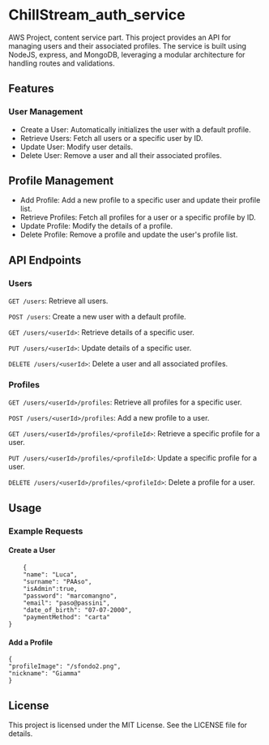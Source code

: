 # ChillStream_auth_service
AWS Project, content service part.
This project provides an API for managing users and their associated profiles.
The service is built using NodeJS, express, and MongoDB, leveraging a modular architecture for handling
routes and validations.

## Features
### User Management
- Create a User: Automatically initializes the user with a default profile.
- Retrieve Users: Fetch all users or a specific user by ID.
- Update User: Modify user details.
- Delete User: Remove a user and all their associated profiles.

## Profile Management
- Add Profile: Add a new profile to a specific user and update their profile list.
- Retrieve Profiles: Fetch all profiles for a user or a specific profile by ID.
- Update Profile: Modify the details of a profile.
- Delete Profile: Remove a profile and update the user's profile list.

## API Endpoints
### Users
```GET /users```: Retrieve all users.

```POST /users```: Create a new user with a default profile.

```GET /users/<userId>```: Retrieve details of a specific user.

```PUT /users/<userId>```: Update details of a specific user.

```DELETE /users/<userId>```: Delete a user and all associated profiles.

### Profiles
```GET /users/<userId>/profiles```: Retrieve all profiles for a specific user.

```POST /users/<userId>/profiles```: Add a new profile to a user.

```GET /users/<userId>/profiles/<profileId>```: Retrieve a specific profile for a user.

```PUT /users/<userId>/profiles/<profileId>```: Update a specific profile for a user.

```DELETE /users/<userId>/profiles/<profileId>```: Delete a profile for a user.

## Usage
### Example Requests

#### Create a User
```{
    {
    "name": "Luca",
    "surname": "PAAso",
    "isAdmin":true,
    "password": "marcomangno",
    "email": "paso@passini",
    "date_of_birth": "07-07-2000",
    "paymentMethod": "carta"
}
```
#### Add a Profile
```
{
"profileImage": "/sfondo2.png",  
"nickname": "Giamma"
}
```

## License
This project is licensed under the MIT License. See the LICENSE file for details.

